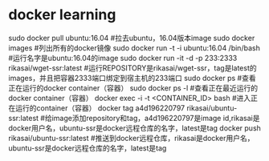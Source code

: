 # docker learning
sudo docker pull ubuntu:16.04 #拉去ubuntu，16.04版本image
sudo docker images #列出所有的docker镜像
sudo docker run -t -i ubuntu:16.04 /bin/bash #运行名字是ubuntu:16.04的image
sudo docker run -it -d -p 233:2333 rikasai/wget-ssr:latest #运行REPOSITORY是rikasai/wget-ssr，tag是latest的images，并且把容器2333端口绑定到宿主机的233端口
sudo docker ps #查看正在运行的docker container（容器）
sudo docker ps -l #查看正在最近运行的docker container（容器）
docker exec -i -t <CONTAINER_ID> bash #进入正在运行的container（容器）
docker tag a4d196220797 rikasai/ubuntu-ssr:latest #给image添加repository和tag，a4d196220797是image id,rikasai是docker用户名，ubuntu-ssr是docker远程仓库的名字，latest是tag
docker push rikasai/ubuntu-ssr:latest #推送到docker远程仓库，rikasai是docker用户名，ubuntu-ssr是docker远程仓库的名字，latest是tag
